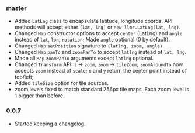 
### master

- Added `LatLng` class to encapsulate latitude, longitude coords.
  API methods will accept either `[lat, lng]` or `new llmr.LatLng(lat, lng)`.
- Changed `Map` constructor options to accept `center` (LatLng) and `angle` instead of `lat`, `lon`, `rotation`;
  Made `angle` optional (0 by default).
- Changed `Map` `setPosition` signature to `(latlng, zoom, angle)`.
- Changed `Map` `panTo` and `zoomPanTo` to accept `latlng` instead of `lat, lng`.
- Made all `Map` `zoomPanTo` arguments except `latlng` optional.
- Changed `Transform` API: `z` -> `zoom`, `zoom` -> `tileZoom`; `zoomAroundTo` now accepts `zoom` instead of `scale`;
  `x` and `y` return the center point instead of top/left;
- Added `tileSize` option for tile sources.
- zoom levels fixed to match standard 256px tile maps. Each zoom level is 1 bigger than before.

### 0.0.7

- Started keeping a changelog.
